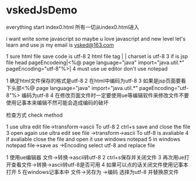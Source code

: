 vskedJsDemo
===========
everything start index0.html
所有一切从index0.html进入

i want write some javascript so maybe u love javascript and new level let's learn and use js
my email is vsked@163.com  

1 sure html file save code is utf-8
2 html file tag | <Meta http-equiv="Content-Type" Content="text/html; Charset=utf-8"> | charset is utf-8
3 if is jsp file head pageEncodeing|<%@ page language="java" import="java.util.*" pageEncoding="utf-8"%>|
4 must use ue editor don't use notepad

1 确定html文件保存的格式是utf-8
2 在html中<Meta http-equiv="Content-Type" Content="text/html; Charset=utf-8">编码为utf-8
3 如果是jsp页面要看下头部<%@ page language="java" import="java.util.*" pageEncoding="utf-8"%> 编码为utf-8
4 在修改页面文件时一定要使用ue等编辑软件来修改文件不要使用记事本来编辑不然可能会造成编码的破坏

检查方式 
check method

1 use ultra edit file->transform->ascii To utf-8
2 ctrl+s save and close the file
3 open again use ultra edit see file ->transform->ascii To utf-8 is avaliable
4 if avaliable close the file and open it use windows notepad
5 in windows notepad file->save as ->Encoding select utf-8 and replace file

1 使用ue编辑器 文件->转换->ascii转utf-8
2 ctrl+s保存并关闭文件
3 再次用ue打开查看文件->转换->ascii转utf-8是否可用 
4 如果可以点的话关闭文件使用记事本打开
5 在windows记事本中 文件->另存为 ->编码 选择为utf-8 并替换原文件
